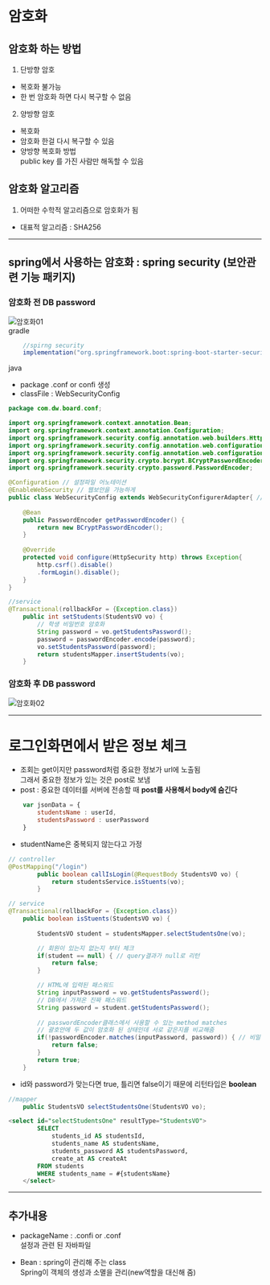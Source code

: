 # 암호화
## 암호화 하는 방법

1. 단방향 암호
- 복호화 불가능
- 한 번 암호화 하면 다시 복구할 수 없음

2. 양방향 암호
- 복호화
- 암호화 한걸 다시 복구할 수 있음
- 양방향 복호화 방법  
 public key 를 가진 사람만 해독할 수 있음
 
## 암호화 알고리즘

1. 어떠한 수학적 알고리즘으로 암호화가 됨
- 대표적 알고리즘 : SHA256

---
## spring에서 사용하는 암호화 : spring security (보안관련 기능 패키지)
### 암호화 전 DB password
![암호화01](/spring_study/img/암호화01.JPG)  
gradle
```gradle
	//spirng security
	implementation("org.springframework.boot:spring-boot-starter-security")
```  
java
- package .conf or confi 생성
- classFile : WebSecurityConfig
```java
package com.dw.board.conf;

import org.springframework.context.annotation.Bean;
import org.springframework.context.annotation.Configuration;
import org.springframework.security.config.annotation.web.builders.HttpSecurity;
import org.springframework.security.config.annotation.web.configuration.EnableWebSecurity;
import org.springframework.security.config.annotation.web.configuration.WebSecurityConfigurerAdapter;
import org.springframework.security.crypto.bcrypt.BCryptPasswordEncoder;
import org.springframework.security.crypto.password.PasswordEncoder;

@Configuration // 설정파일 어노테이션
@EnableWebSecurity // 웹보안을 가능하게
public class WebSecurityConfig extends WebSecurityConfigurerAdapter{ // 보안관련된 기능들을 상속
	
	@Bean
	public PasswordEncoder getPasswordEncoder() {
		return new BCryptPasswordEncoder();
	}
	
	@Override
	protected void configure(HttpSecurity http) throws Exception{
		http.csrf().disable()
		.formLogin().disable();
	}
}
```
```java
//service
@Transactional(rollbackFor = {Exception.class})
	public int setStudents(StudentsVO vo) {
		// 학생 비밀번호 암호화
		String password = vo.getStudentsPassword();
		password = passwordEncoder.encode(password);
		vo.setStudentsPassword(password);
		return studentsMapper.insertStudents(vo);
	}
```
### 암호화 후 DB password
![암호화02](/spring_study/img/암호화02.JPG)

---
# 로그인화면에서 받은 정보 체크
- 조회는 get이지만 password처럼 중요한 정보가 url에 노출됨  
그래서 중요한 정보가 있는 것은 post로 보냄
- post : 중요한 데이터를 서버에 전송할 때 __post를 사용해서 body에 숨긴다__
```js
    var jsonData = {
    	studentsName : userId,
    	studentsPassword : userPassword
    }
```
- studentName은 중복되지 않는다고 가정
```java
// controller
@PostMapping("/login")
		public boolean callIsLogin(@RequestBody StudentsVO vo) {
			return studentsService.isStuents(vo);
		}

// service
@Transactional(rollbackFor = {Exception.class})
	public boolean isStuents(StudentsVO vo) {
		
		StudentsVO student = studentsMapper.selectStudentsOne(vo);

		// 회원이 있는지 없는지 부터 체크
		if(student == null) { // query결과가 null로 리턴
			return false;
		}

		// HTML에 입력된 패스워드
		String inputPassword = vo.getStudentsPassword(); 
		// DB에서 가져온 진짜 패스워드
		String password = student.getStudentsPassword(); 
		
		// passwordEncoder클래스에서 사용할 수 있는 method matches
		// 괄호안에 두 값이 암호화 된 상태인데 서로 같은지를 비교해줌
		if(!passwordEncoder.matches(inputPassword, password)) { // 비밀번호 체크
			return false;
		}
		return true;
	}
```
- id와 password가 맞는다면 true, 틀리면 false이기 때문에 리턴타입은 __boolean__
```java
//mapper
	public StudentsVO selectStudentsOne(StudentsVO vo);
```
```sql
<select id="selectStudentsOne" resultType="StudentsVO">
		SELECT
			students_id AS studentsId,
			students_name AS studentsName,
			students_password AS studentsPassword,
			create_at AS createAt
		FROM students
		WHERE students_name = #{studentsName}
	</select>
```
---
## 추가내용
- packageName : .confi or .conf  
설정과 관련 된 자바파일

- Bean : spring이 관리해 주는 class  
Spring이 객체의 생성과 소멸을 관리(new역할을 대신해 줌)